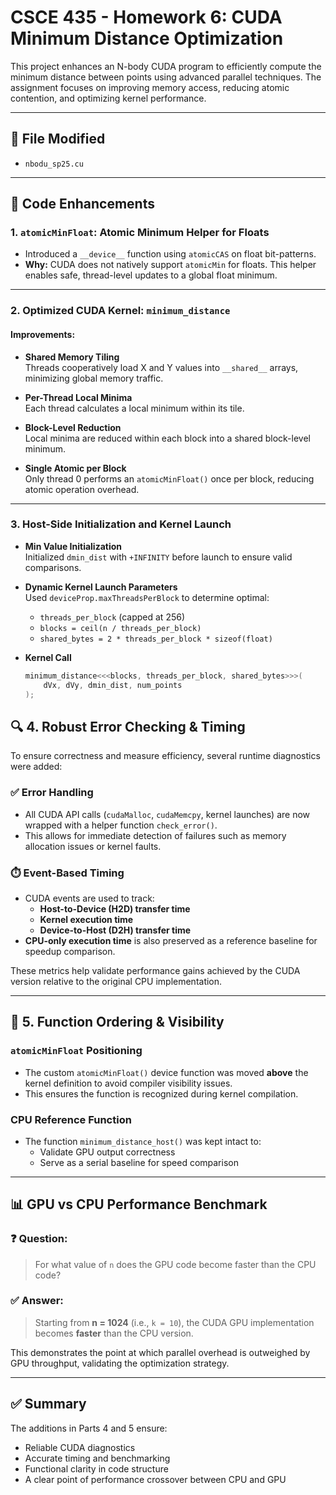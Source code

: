# CSCE 435 - Homework 6: CUDA Minimum Distance Optimization

This project enhances an N-body CUDA program to efficiently compute the minimum distance between points using advanced parallel techniques. The assignment focuses on improving memory access, reducing atomic contention, and optimizing kernel performance.

---

## 📁 File Modified
- `nbodu_sp25.cu`

---

## 🔧 Code Enhancements

### 1. `atomicMinFloat`: Atomic Minimum Helper for Floats
- Introduced a `__device__` function using `atomicCAS` on float bit-patterns.
- **Why:** CUDA does not natively support `atomicMin` for floats. This helper enables safe, thread-level updates to a global float minimum.

---

### 2. Optimized CUDA Kernel: `minimum_distance`

#### Improvements:
- **Shared Memory Tiling**  
  Threads cooperatively load X and Y values into `__shared__` arrays, minimizing global memory traffic.
  
- **Per-Thread Local Minima**  
  Each thread calculates a local minimum within its tile.

- **Block-Level Reduction**  
  Local minima are reduced within each block into a shared block-level minimum.

- **Single Atomic per Block**  
  Only thread 0 performs an `atomicMinFloat()` once per block, reducing atomic operation overhead.

---

### 3. Host-Side Initialization and Kernel Launch

- **Min Value Initialization**  
  Initialized `dmin_dist` with `+INFINITY` before launch to ensure valid comparisons.

- **Dynamic Kernel Launch Parameters**  
  Used `deviceProp.maxThreadsPerBlock` to determine optimal:
  - `threads_per_block` (capped at 256)
  - `blocks = ceil(n / threads_per_block)`
  - `shared_bytes = 2 * threads_per_block * sizeof(float)`

- **Kernel Call**  
  ```cpp
  minimum_distance<<<blocks, threads_per_block, shared_bytes>>>(
      dVx, dVy, dmin_dist, num_points
  );

## 🔍 4. Robust Error Checking & Timing

To ensure correctness and measure efficiency, several runtime diagnostics were added:

### ✅ Error Handling
- All CUDA API calls (`cudaMalloc`, `cudaMemcpy`, kernel launches) are now wrapped with a helper function `check_error()`.
- This allows for immediate detection of failures such as memory allocation issues or kernel faults.

### ⏱️ Event-Based Timing
- CUDA events are used to track:
  - **Host-to-Device (H2D) transfer time**
  - **Kernel execution time**
  - **Device-to-Host (D2H) transfer time**
- **CPU-only execution time** is also preserved as a reference baseline for speedup comparison.

These metrics help validate performance gains achieved by the CUDA version relative to the original CPU implementation.

---

## 📐 5. Function Ordering & Visibility

### `atomicMinFloat` Positioning
- The custom `atomicMinFloat()` device function was moved **above** the kernel definition to avoid compiler visibility issues.
- This ensures the function is recognized during kernel compilation.

### CPU Reference Function
- The function `minimum_distance_host()` was kept intact to:
  - Validate GPU output correctness
  - Serve as a serial baseline for speed comparison

---

## 📊 GPU vs CPU Performance Benchmark

### ❓ Question:
> For what value of `n` does the GPU code become faster than the CPU code?

### ✅ Answer:
> Starting from **n = 1024** (i.e., `k = 10`), the CUDA GPU implementation becomes **faster** than the CPU version.

This demonstrates the point at which parallel overhead is outweighed by GPU throughput, validating the optimization strategy.

---

## ✅ Summary

The additions in Parts 4 and 5 ensure:
- Reliable CUDA diagnostics
- Accurate timing and benchmarking
- Functional clarity in code structure
- A clear point of performance crossover between CPU and GPU

